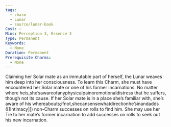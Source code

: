 ```yaml
---
tags:
  - charm
  - Lunar
  - source/lunar-book
Cost: —
Mins: Perception 3, Essence 3
Type: Permanent
Keywords:
  - None
Duration: Permanent
Prerequisite Charms:
  - None
---
```

Claiming her Solar mate as an immutable part of herself, the Lunar weaves him deep into her consciousness. To learn this Charm, she must have encountered her Solar mate or one of his former incarnations. No matter where heis,she’sawareofanyphysicalpainoremotionaldistress that he suffers, though not its cause. If her Solar mate is in a place she’s familiar with, she’s aware of his whereabouts;ifnot,shecansensewhatdirectionhe’sinandadds ([[Intimacy]]) non-Charm successes on rolls to find him. She may use her Tie to her mate’s former incarnation to add successes on rolls to seek out his new incarnation.